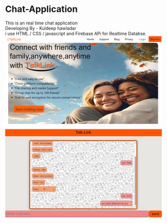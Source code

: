 # Chat-Application

This is an real time chat application <br>
Developing By - Kuldeep hawladar <br>
i use HTML / CSS / javascript and Firebase APi for Realtime Databse. <br>
<img src="./images/homepage.png"> <br>

<img src="./images/chatplace.png">
